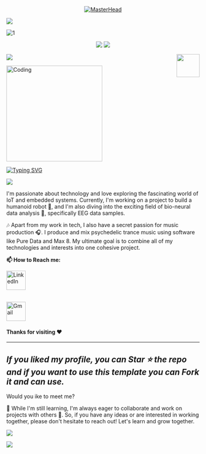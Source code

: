 <p align="center">
  <a href="https://jaykumaran.io">
    <img src="https://www.lambdatest.com/resources/images/news24.gif" alt="MasterHead">
  </a>
</p>

![](assets/Bottom_up.svg)

![1](https://user-images.githubusercontent.com/113240252/233840016-9f297101-662f-4617-a0eb-61dc3f7c88cd.svg)

<!--   my-icons  -->
<p align="center">
    <a href="https://github.com/BEPb/BEPb"><img src="https://img.shields.io/badge/status-updating-brightgreen.svg"></a>
    <a href="https://github.com/python/cpython"><img src="https://img.shields.io/badge/Python-3.10-FF1493.svg"></a>
</p>   

<!--   my-header-img -->
![](./src/header_.png)
<a href="https://www.python.org/"><img src="https://upload.wikimedia.org/wikipedia/commons/c/c3/Python-logo-notext.svg" align="right" height="60" width="60" ></a>


<p align="left">
  <img alt="Coding" width="250" src="https://miro.medium.com/max/1360/1*IRGHmiGsa16stedQvIaZfw.gif">
</p>  

 <!--   use someday ![2](https://user-images.githubusercontent.com/113240252/233840078-f3b53870-3908-4265-9ba2-8f89dc3afdf6.png)-->

<!--   my-ticker -->    
[![Typing SVG](https://readme-typing-svg.herokuapp.com?color=%2336BCF7&center=true&vCenter=true&width=1200&lines=Hi+there+👋,+I+am+Divesh+Jadhwani;+Welcome+to+My+Profile!+👨‍💻;Over+8+months+of+programming+experience+💻;Always+learning+new+things+🧠;AI/+Data+Science+Student+🤖;IOT+enthusiast+🌟;Computer+Vision+Expert+🌐)](https://git.io/typing-svg)


<!--   profile-green-animate -->
![](./profile-3d-contrib/profile-green-animate.svg)



<p>I'm passionate about technology and love exploring the fascinating world of IoT and embedded systems. Currently, I'm working on a project to build a humanoid robot 🤖, and I'm also diving into the exciting field of bio-neural data analysis 🧠, specifically EEG data samples.</p>
<p>🎶 Apart from my work in tech, I also have a secret passion for music production 🎧. I produce and mix psychedelic trance music using software like Pure Data and Max 8. My ultimate goal is to combine all of my technologies and interests into one cohesive project.</p>


**📫 How to Reach me:**
 <br>
<p align="left">
  <a href="https://www.linkedin.com/in/dhackmt/" target="_blank"><img align="center" src="https://raw.githubusercontent.com/BEPb/BEPb/master/assets/linkedin.svg" alt="LinkedIn" height="50" width="50" /></a>
    <br>
    <br>
    
  <a href="mailto:djadhwani1025@gmail.com" target="_blank"><img align="center" src="https://raw.githubusercontent.com/BEPb/BEPb/master/assets/gmail.svg" alt="Gmail" height="50" width="50" /></a>
</p>





#### Thanks for visiting :heart:

---
  *If you liked my profile, you can Star ⭐ the repo and if you want to use this template you can Fork it and can use.* 
---
Would you ike to meet me?

<p>🌱 While I'm still learning, I'm always eager to collaborate and work on projects with others 🤝. So, if you have any ideas or are interested in working together, please don't hesitate to reach out! Let's learn and grow together.</p>

![](assets/Bottom_down.svg)

<img src="https://freight.cargo.site/t/original/i/38fa54e0c4e7d757054252850f4f5ea41e702d9fbaec5b9763d7781f57e79c7f/SylviaBoomerYang_helloworld4.gif" >



